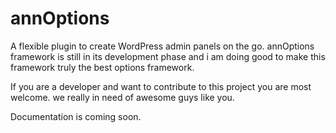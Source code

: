 # annOptions
A flexible plugin to create WordPress admin panels on the go.
annOptions framework is still in its development phase and i am doing good to make this framework truly the best options framework.

If you are a developer and want to contribute to this project you are most welcome. 
we really in need of awesome guys like you.

Documentation is coming soon. 
